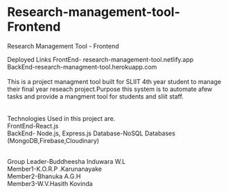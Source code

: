 # Research-management-tool-Frontend
Research Management Tool - Frontend

Deployed Links
FrontEnd- research-management-tool.netlify.app<br/>
BackEnd-research-managment-tool.herokuapp.com
<br/>
<br/>
This is a project managment tool built for SLIIT 4th year student to manage their final year reseach project.Purpose this system is to automate afew tasks and provide a mangment tool for students and sliit staff.
<br/>
<br/>
<br/>
Technologies Used in this project are.<br/>
FrontEnd-React.js<br/>
BackEnd- Node.js, Express.js
Database-NoSQL Databases (MongoDB,Firebase,Cloudinary)<br/><br/>

Group Leader-Buddheesha Induwara W.L<br/>
Member1-K.O.R.P .Karunanayake<br/>
Member2-Bhanuka A.G.H<br/>
Member3-W.V.Hasith Kovinda<br/>
